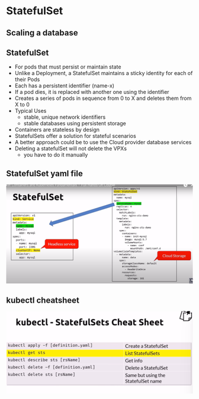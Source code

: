 # StatefulSet

## Scaling a database

## StatefulSet
- For pods that must persist or maintain state
- Unlike a Deployment, a StatefulSet maintains a sticky identity for each of their Pods
- Each has a persistent identifier (name-x)
- If a pod dies, it is replaced with another one using the identifier
- Creates a series of pods in sequence from 0 to X and deletes them from X to 0
- Typical Uses
    - stable, unique network identifiers
    - stable databases using persistent storage
- Containers are stateless by design
- StatefulSets offer a solution for stateful scenarios
- A better approach could be to use the Cloud provider database services
- Deleting a statefulSet will not delete the VPXs
    - you have to do it manually

## StatefulSet yaml file

![stateful-yaml](stateful-yaml.png)

## kubectl cheatsheet
![cheatSheet](cheatsheet.png)

